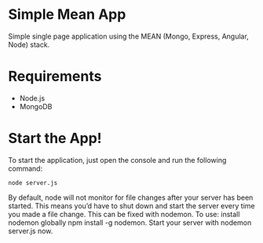 # Simple Mean App
Simple single page application using the MEAN (Mongo, Express, Angular, Node) stack.

# Requirements
* Node.js
* MongoDB

# Start the App!
To start the application, just open the console and run the following command:

<code>node server.js</code>

By default, node will not monitor for file changes after your server has been started. This means you’d have to shut down and start the server every time you made a file change. This can be fixed with nodemon. To use: install nodemon globally npm install -g nodemon. Start your server with nodemon server.js now. 
